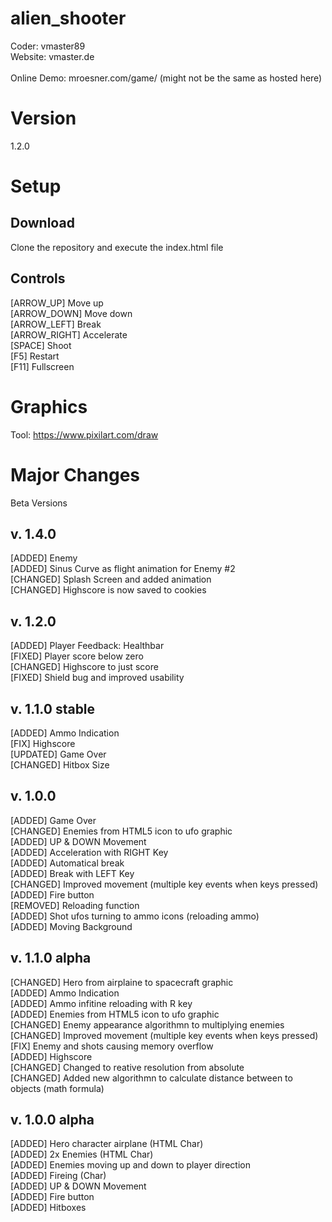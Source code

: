 # alien_shooter
Coder: vmaster89 <br />
Website: vmaster.de <br />
<br />
Online Demo: mroesner.com/game/ (might not be the same as hosted here) <br />

# Version 
1.2.0 

# Setup 
## Download 
Clone the repository and execute the index.html file 

## Controls 
[ARROW_UP] Move up <br />
[ARROW_DOWN] Move down <br />
[ARROW_LEFT] Break <br />
[ARROW_RIGHT] Accelerate <br />
[SPACE] Shoot <br />
[F5] Restart <br />
[F11] Fullscreen <br />

# Graphics 
Tool: https://www.pixilart.com/draw

# Major Changes 

Beta Versions 

## v. 1.4.0 
[ADDED] Enemy <br /> 
[ADDED] Sinus Curve as flight animation for Enemy #2 <br />
[CHANGED] Splash Screen and added animation <br />
[CHANGED] Highscore is now saved to cookies <br />

## v. 1.2.0
[ADDED] Player Feedback: Healthbar<br />
[FIXED] Player score below zero<br />
[CHANGED] Highscore to just score<br />
[FIXED] Shield bug and improved usability<br /> 

## v. 1.1.0 stable
[ADDED] Ammo Indication<br />
[FIX] Highscore <br />
[UPDATED] Game Over <br />
[CHANGED] Hitbox Size <br />

## v. 1.0.0
[ADDED] Game Over<br /> 
[CHANGED] Enemies from HTML5 icon to ufo graphic<br />
[ADDED] UP & DOWN Movement <br />
[ADDED] Acceleration with RIGHT Key<br />
[ADDED] Automatical break<br />
[ADDED] Break with LEFT Key<br />
[CHANGED] Improved movement (multiple key events when keys pressed) <br />
[ADDED] Fire button <br />
[REMOVED] Reloading function <br /> 
[ADDED] Shot ufos turning to ammo icons (reloading ammo)<br />
[ADDED] Moving Background <br />

## v. 1.1.0 alpha
[CHANGED] Hero from airplaine to spacecraft graphic<br /> 
[ADDED] Ammo Indication<br />
[ADDED] Ammo infitine reloading with R key<br />
[ADDED] Enemies from HTML5 icon to ufo graphic<br />
[CHANGED] Enemy appearance algorithmn to multiplying enemies<br /> 
[CHANGED] Improved movement (multiple key events when keys pressed) <br />
[FIX] Enemy and shots causing memory overflow <br />
[ADDED] Highscore<br />
[CHANGED] Changed to reative resolution from absolute <br />
[CHANGED] Added new algorithmn to calculate distance between to objects (math formula) <br />

## v. 1.0.0 alpha
[ADDED] Hero character airplane (HTML Char)<br /> 
[ADDED] 2x Enemies (HTML Char)<br />
[ADDED] Enemies moving up and down to player direction<br />
[ADDED] Fireing (Char)<br />
[ADDED] UP & DOWN Movement <br />
[ADDED] Fire button <br />
[ADDED] Hitboxes <br />